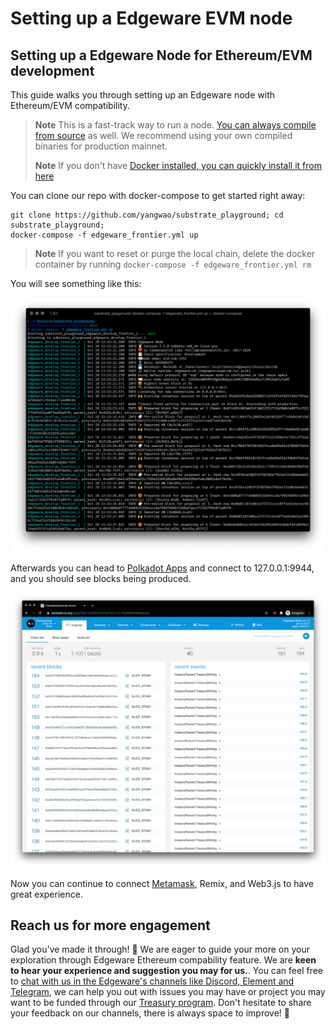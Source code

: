 # Setting up a Edgeware EVM node

## Setting up a Edgeware Node for Ethereum/EVM development

This guide walks you through setting up an Edgeware node with Ethereum/EVM compatibility.

> **Note** This is a fast-track way to run a node. [You can always compile from source](https://github.com/hicommonwealth/edgeware-node/tree/edgeware-frontier) as well. We recommend using your own compiled binaries for production mainnet.
>
> **Note** If you don't have [Docker installed, you can quickly install it from here](https://docs.docker.com/get-docker/)

You can clone our repo with docker-compose to get started right away:

```text
git clone https://github.com/yangwao/substrate_playground; cd substrate_playground;
docker-compose -f edgeware_frontier.yml up
```

> **Note** If you want to reset or purge the local chain, delete the docker container by running `docker-compose -f edgeware_frontier.yml rm`

You will see something like this:

![Running-Edgeware-EVM-node](../../.gitbook/assets/node-setup-run.png)

Afterwards you can head to [Polkadot Apps](https://polkadot.js.org/apps/?rpc=ws%3A%2F%2F127.0.0.1%3A9944#/explorer) and connect to 127.0.0.1:9944, and you should see blocks being produced.

![Edgeware-EVM-producing-blocks](../../.gitbook/assets/frontier-explorer.png)

Now you can continue to connect [Metamask](https://github.com/hicommonwealth/edgeware-documentation/tree/0b0b1050a9fedc218f9d92cc0a5501c7bc7051ef/docs/quickstart/deploy-an-evm-contract/4/interacting-with-a-Edgeware-node-using-metamask.md), Remix, and Web3.js to have great experience.

## Reach us for more engagement

Glad you've made it through! 🥰 We are eager to guide your more on your exploration through Edgeware Ethereum compability feature. We are **keen to hear your experience and suggestion you may for us.**. You can feel free to [chat with us in the Edgeware's channels like Discord, Element and Telegram](https://linktr.ee/edg_developers), we can help you out with issues you may have or project you may want to be funded through our [Treasury program](https://docs.edgewa.re/edgeware-runtime/treasury). Don't hesitate to share your feedback on our channels, there is always space to improve! 🙌

